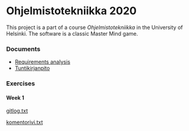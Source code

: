 # Ohjelmistotekniikka 2020

This project is a part of a course *Ohjelmistotekniikka* in the University of Helsinki. The software is a classic Master Mind game. 

### Documents

* [Requirements analysis](https://github.com/TuuliTG/Ohte/blob/main/RequirementsAnalysis.md)
* [Tuntikirjanpito]()

### Exercises
#### Week 1

[gitlog.txt](https://github.com/TuuliTG/Ohte/blob/main/laskarit/viikko1/gitlog.txt)

[komentorivi.txt](https://github.com/TuuliTG/Ohte/blob/main/laskarit/viikko1/komentorivi.txt)


